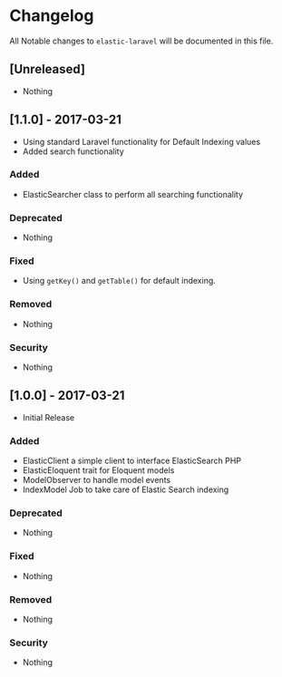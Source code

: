 # Changelog

All Notable changes to `elastic-laravel` will be documented in this file.

## [Unreleased]
- Nothing


## [1.1.0] - 2017-03-21

- Using standard Laravel functionality for Default Indexing values
- Added search functionality

### Added
- ElasticSearcher class to perform all searching functionality

### Deprecated
- Nothing

### Fixed
- Using `getKey()` and `getTable()` for default indexing.

### Removed
- Nothing

### Security
- Nothing

## [1.0.0] - 2017-03-21

- Initial Release

### Added
- ElasticClient a simple client to interface ElasticSearch PHP
- ElasticEloquent trait for Eloquent models
- ModelObserver to handle model events
- IndexModel Job to take care of Elastic Search indexing

### Deprecated
- Nothing

### Fixed
- Nothing

### Removed
- Nothing

### Security
- Nothing
